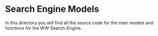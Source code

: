 # Search Engine Models

In this directory you will find all the source code for the main models and functions for the WW-Search-Engine.
